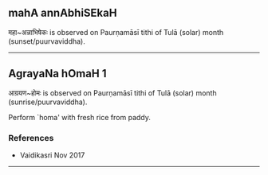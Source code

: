 ## mahA annAbhiSEkaH

महा~अन्नाभिषेकः is observed on Paurṇamāsī tithi of Tulā (solar) month (sunset/puurvaviddha).


---
## AgrayaNa hOmaH 1

आग्रयण~होमः is observed on Paurṇamāsī tithi of Tulā (solar) month (sunrise/puurvaviddha).

Perform `homa' with fresh rice from paddy.
### References
* Vaidikasri Nov 2017

---
